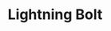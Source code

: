 ---
title: "Lightning Bolt"
index:
  - lightning-bolt
permalink: /spells/lightning-bolt/
tags:
  - Spell
  - 3rd Level
  - Evocation
  - Damage
  - Lightning
available_for:
  - Sorcerer
  - Wizard
level: "3rd Level"
school: "Evocation"
area: "100 ft"
shape: "Line"
comp:
  - V
  - S
  - M
material: "a bit of fur and a rod of amber, crystal, or glass."
attack: "DEX Save"
effect: "Lightning"
description: |
  A stroke of lightning forming a line 100 feet long and 5 feet wide blasts out from you in a direction you choose. Each creature in the line must make a dexterity saving throw. A creature takes 8d6 lightning damage on a failed save, or half as much damage on a successful one.

  The lightning ignites flammable objects in the area that aren't being worn or carried.

  **At higher levels.** When you cast this spell using a spell slot of 4th level or higher, the damage increases by 1d6 for each slot level above 3rd.
excerpt: "A stroke of lightning forming a line 100 feet long and 5 feet wide blasts out from you in a direction you choose."
source: "Basic Rules"
---